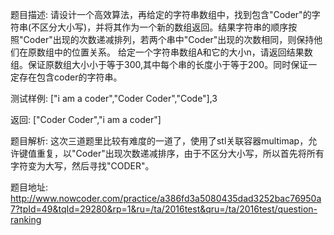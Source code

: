 题目描述:
请设计一个高效算法，再给定的字符串数组中，找到包含"Coder"的字符串(不区分大小写)，并将其作为一个新的数组返回。结果字符串的顺序按照"Coder"出现的次数递减排列，若两个串中"Coder"出现的次数相同，则保持他们在原数组中的位置关系。
给定一个字符串数组A和它的大小n，请返回结果数组。保证原数组大小小于等于300,其中每个串的长度小于等于200。同时保证一定存在包含coder的字符串。

测试样例:
["i am a coder","Coder Coder","Code"],3

返回: ["Coder Coder","i am a coder"]

题目解析:
这次三道题里比较有难度的一道了，使用了stl关联容器multimap，允许键值重复，以"Coder"出现次数递减排序，由于不区分大小写，所以首先将所有字符变为大写，然后寻找"CODER"。

题目地址:
http://www.nowcoder.com/practice/a386fd3a5080435dad3252bac76950a7?tpId=49&tqId=29280&rp=1&ru=/ta/2016test&qru=/ta/2016test/question-ranking

